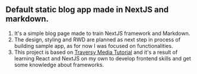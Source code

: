 ## Default static blog app made in NextJS and markdown.

1. It's a simple blog page made to train NextJS framework and Markdown.
2. The design, styling and RWD are planned as next step in process of building sample app, as for now I was focused on functionalities.
3. This project is based on [Traversy Media Tutorial](https://www.youtube.com/@TraversyMedia) and it's a result of learning React and NextJS on my own to develop frontend skills and get some knowledge about frameworks.
